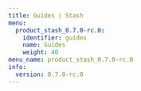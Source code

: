 ```yaml
---
title: Guides | Stash
menu:
  product_stash_0.7.0-rc.0:
    identifier: guides
    name: Guides
    weight: 40
menu_name: product_stash_0.7.0-rc.0
info:
  version: 0.7.0-rc.0
---
```


